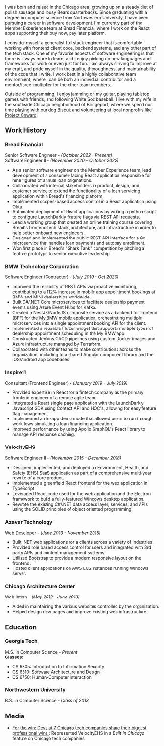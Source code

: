 I was born and raised in the Chicago area, growing up on a steady diet of polish sausage and lousy Bears quarterbacks. Since graduating with a degree in computer science from Northwestern University, I have been pursuing a career in software development. I'm currently part of the Member Experience team at Bread Financial, where I work on the React apps supporting their buy now, pay later platform.

I consider myself a generalist full stack engineer that is comfortable working with frontend client code, backend systems, and any other part of the tech stack. One of my favorite aspects of software engineering is that there is always more to learn, and I enjoy picking up new languages and frameworks for work or even just for fun. I am always striving to improve at my craft, and pride myself in the quality, thoroughness, and maintainability of the code that I write. I work best in a highly collaborative team environment, where I can be both an individual contributor and a mentor/force-multiplier for the other team members.

Outside of programming, I enjoy jamming on my guitar, playing tabletop games with friends, and following White Sox baseball. I live with my wife in the southside Chicago neighborhood of Bridgeport, where we spend our time playing with our dog [Biscuit](https://www.instagram.com/kingbiscuitthecorgi/) and volunteering at local nonprofits like [Project Onward](https://www.projectonward.org/).

## Work History

### Bread Financial

S﻿enior Software Engineer - *(October 2022 - Present)* \
Software Engineer II - *(November 2020 - October 2022)*

* As a senior software engineer on the Member Experience team, lead development of a consumer-facing React application responsible for nine figures of annual loan originations.
* Collaborated with internal stakeholders in product, design, and customer service to extend the functionality of a loan servicing application within Bread's financing platform.
* Implemented scopes-based access control in a React application using Okta.
* Automated deployment of React applications by writing a python script to configure LaunchDarkly feature flags via REST API requests.
* Lead a working group that created an online training course covering Bread's frontend tech stack, architecture, and infrastructure in order to help better onboard new engineers.
* Designed and implemented the public REST API interface for a Go microservice that handles loan payments and autopay enrollment.
* Won first place in Bread's "Shark Tank" competition by pitching a feature prototype to senior executive leadership.

### BMW Technology Corporation

Software Engineer (Contractor) - *(July 2019 - Oct 2020)*

* Improved the reliability of REST APIs via proactive monitoring, contributing to a 112% increase in mobile app appointment bookings at BMW and MINI dealerships worldwide.
* Built C#/.NET Core microservices to facilitate dealership payment events using Azure Event Hubs for Kafka.
* Created a NestJS/NodeJS composite service as a backend for frontend (BFF) for the My BMW mobile application, orchestrating multiple microservices into a single appointment booking API for the client.
* Implemented a reusable Flutter widget that supports multiple types of dealership appointment scheduling in the My BMW app.
* Constructed Jenkins CI/CD pipelines using custom Docker images and Azure infrastructure managed by Terraform.
* Collaborated with other teams to make contributions across the organization, including to a shared Angular component library and the iOS/Android app codebases.

### Inspire11

Consultant (Frontend Engineer) - *(January 2019 - July 2019)*

* Provided expertise in React for a fintech company as the primary frontend engineer of a remote agile team.
* Integrated a React single page application with the LaunchDarkly Javascript SDK using Context API and HOC's, allowing for easy feature flag management.
* Implemented an in-app demo mode that allowed users to run through workflows simulating a loan financing application.
* Improved performance by using Apollo GraphQL's React library to manage API response caching.

### VelocityEHS

Software Engineer II - *(November 2015 - December 2018)*

* Designed, implemented, and deployed an Environment, Health, and Safety (EHS) SaaS application as part of a comprehensive multi-year rewrite of a core product.
* Implemented a greenfield React frontend for the web application in TypeScript.
* Leveraged React code used for the web application and the Electron framework to build a fully-featured Windows desktop application.
* Rewrote the existing C#/.NET data access layer, services, and APIs using the SOLID principles of object oriented programming.

### Azavar Technology

Web Developer - *(June 2013 - November 2015)*

* Built .NET web applications for a clients across a variety of industries.
* Provided role based access control for users and integrated with 3rd party APIs and content management systems.
* Utilized Bootstrap to provide a modern responsive layout on the frontend.
* Hosted client applications on AWS EC2 instances running Windows server.

### Chicago Architecture Center

Web Intern - *(May 2012 - June 2013)*

* Aided in maintaining the various websites controlled by the organization.
* Helped design new pages and improve existing web infrastructure.

## Education

### Georgia Tech

M.S. in Computer Science - *Present* <br/>
**Classes:** 
* CS 6305: Introduction to Information Security
* CS 6310: Software Architecture and Design
* CS 6750: Human-Computer Interaction

### Northwestern University

B.S. in Computer Science - *Class of 2013*

## Media

* [For the win: Devs at 7 Chicago tech companies share their biggest professional wins ](https://www.thecut.com/article/benjamin-mckenzie-crypto-profile.html?utm_source=pocket-newtab): Represented VelocityEHS in a *Built In Chicago* feature on Chicago tech companies